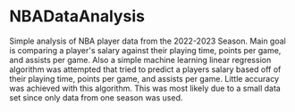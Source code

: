 # NBADataAnalysis
Simple analysis of NBA player data from the 2022-2023 Season. Main goal is comparing a player's salary against their playing time, points per game, and assists per game. Also a simple machine learning linear regression algorithm was attempted that tried to predict a players salary based off of their playing time, points per game, and assists per game. Little accuracy was achieved with this algorithm. This was most likely due to a small data set since only data from one season was used.
